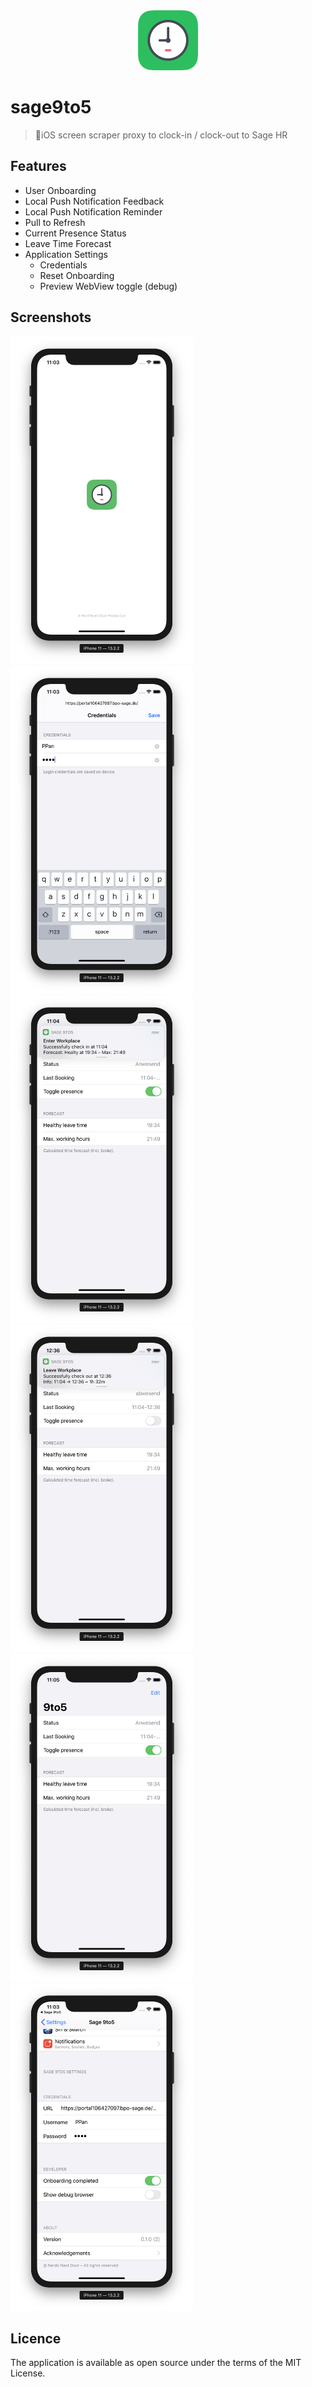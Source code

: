 <center>
  <img src="screenshots/app-icon.png" width="96" height="96" />
</center>

# sage9to5

> 📱iOS screen scraper proxy to clock-in / clock-out to Sage HR

## Features

* User Onboarding
* Local Push Notification Feedback
* Local Push Notification Reminder
* Pull to Refresh
* Current Presence Status
* Leave Time Forecast
* Application Settings
  * Credentials
  * Reset Onboarding
  * Preview WebView toggle (debug)


## Screenshots

[<img src="screenshots/launch-screen.png" width="292" height="524" />](screenshots/launch-screen.png)
[<img src="screenshots/onboarding-credentials.png" width="292" height="524" />](screenshots/onboarding-credentials.png)
[<img src="screenshots/push-enter-workplace.png" width="292" height="524" />](screenshots/push-enter-workplace.png)
[<img src="screenshots/push-leave-workplace.png" width="292" height="524" />](screenshots/push-leave-workplace.png)
[<img src="screenshots/main-screen.png" width="292" height="524" />](screenshots/main-screen.png)
[<img src="screenshots/app-settings.png" width="292" height="524" />](screenshots/app-settings.png)

## Licence

The application is available as open source under the terms of the MIT License.
